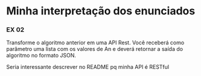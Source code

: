 # Minha interpretação dos enunciados

### EX 02
Transforme o algoritmo anterior em uma API Rest. Você receberá como
parâmetro uma lista com os valores de An e deverá retornar a saída do
algoritmo no formato JSON.
  
Seria interessante descrever no README pq minha API é RESTful
